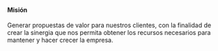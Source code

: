 <h1 class="title" style="display:none">Identificación de la Empresa</h1>
<h4 style="text-transform: none;">Misión</h4>

Generar propuestas de valor para nuestros clientes, con la finalidad de crear la sinergia que nos permita obtener los recursos necesarios para mantener y hacer crecer la empresa.